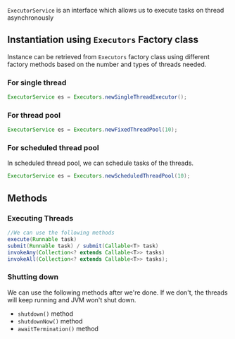 

`ExecutorService` is an interface which allows us to execute tasks on thread asynchronously


## Instantiation using `Executors` Factory class

Instance can be retrieved from `Executors` factory class using different factory methods based on the number and types of threads needed. 

### For single thread

```java
ExecutorService es = Executors.newSingleThreadExecutor();  
```

### For thread pool
    
```java
ExecutorService es = Executors.newFixedThreadPool(10); 
```    

### For scheduled thread pool
In scheduled thread pool, we can schedule tasks of the threads.

```java
ExecutorService es = Executors.newScheduledThreadPool(10); 
```

## Methods

### Executing Threads

```java
//We can use the following methods
execute(Runnable task)
submit(Runnable task) / submit(Callable<T> task)
invokeAny(Collection<? extends Callable<T>> tasks)
invokeAll(Collection<? extends Callable<T>> tasks);
```

### Shutting down

We can use the following methods after we're done. If we don't, the threads will keep running and JVM won't shut down.

- `shutdown()` method
- `shutdownNow()` method
- `awaitTermination()` method

